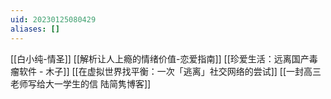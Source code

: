 ```yaml
---
uid: 20230125080429
aliases: []
---
```

[[白小纯-情圣]]
[[解析让人上瘾的情绪价值-恋爱指南]]
[[珍爱生活：远离国产毒瘤软件 - 木子]]
[[在虚拟世界找平衡：一次「逃离」社交网络的尝试]]
[[一封高三老师写给大一学生的信  陆简隽博客]]
